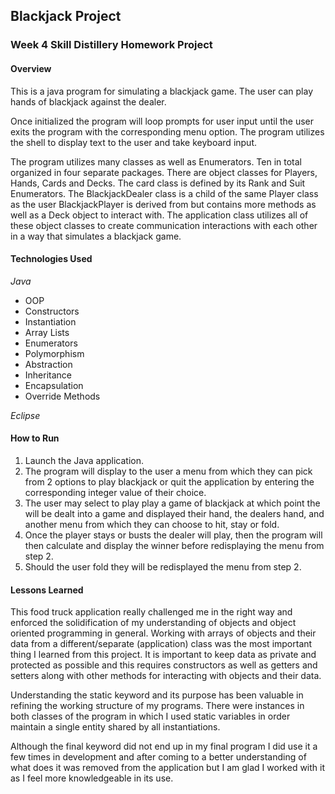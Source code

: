 
## Blackjack Project
### Week 4 Skill Distillery Homework Project

#### Overview
This is a java program for simulating a blackjack game. The user can play hands of blackjack against the dealer.

Once initialized the program will loop prompts for user input until the user exits the program with the corresponding menu option. The program utilizes the shell to display text to the user and take keyboard input. 

The program utilizes many classes as well as Enumerators. Ten in total organized in four separate packages. There are object classes for Players, Hands, Cards and Decks. The card class is defined by its Rank and Suit Enumerators. The BlackjackDealer class is a child of the same Player class as the user BlackjackPlayer is derived from but contains more methods as well as a Deck object to interact with. The application class utilizes all of these object classes to create communication interactions with each other in a way that simulates a blackjack game.

#### Technologies Used
_Java_ 
- OOP
- Constructors
- Instantiation 
- Array Lists
- Enumerators
- Polymorphism
- Abstraction
- Inheritance
- Encapsulation
- Override Methods

_Eclipse_

#### How to Run
1. Launch the Java application.
2. The program will display to the user a menu from which they can pick from 2 options to play blackjack or quit the application by entering the corresponding integer value of their choice.
3. The user may select to play play a game of blackjack at which point the will be dealt into a game and displayed their hand, the dealers hand, and another menu from which they can choose to hit, stay or fold.
4. Once the player stays or busts the dealer will play, then the program will then calculate and display the winner before redisplaying the menu from step 2.
5. Should the user fold they will be redisplayed the menu from step 2.

#### Lessons Learned
This food truck application really challenged me in the right way and enforced the solidification of my understanding of objects and object oriented programming in general. Working with arrays of objects and their data from a different/separate (application) class was the most important thing I learned from this project. It is important to keep data as private and protected as possible and this requires constructors as well as getters and setters along with other methods for interacting with objects and their data. 

Understanding the static keyword and its purpose has been valuable in refining the working structure of my programs. There were instances in both classes of the program in which I used static variables in order maintain a single entity shared by all instantiations.

Although the final keyword did not end up in my final program I did use it a few times in development and after coming to a better understanding of what does it was removed from the application but I am glad I worked with it as I feel more knowledgeable in its use.


